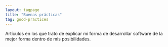 ```yaml
---
layout: tagpage
title: "Buenas prácticas"
tag: good-practices
---
```


Artículos en los que trato de explicar mi forma de desarrollar software de la mejor forma dentro de mis posibilidades.

